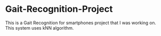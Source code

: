 # Gait-Recognition-Project
This is a Gait Recognition for smartphones project that I was working on. This system uses kNN algorithm.
